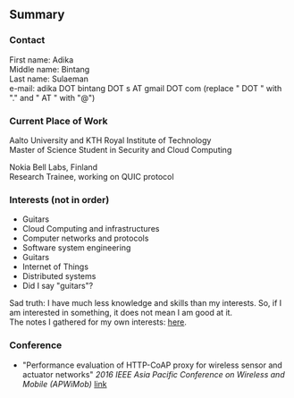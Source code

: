 ## Summary

### Contact
First name: Adika <br />
Middle name: Bintang <br />
Last name: Sulaeman <br />
e-mail: adika DOT bintang DOT s AT gmail DOT com  (replace " DOT " with "." and " AT " with "@")<br /> 

### Current Place of Work
Aalto University and KTH Royal Institute of Technology <br />
Master of Science Student in Security and Cloud Computing <br />

Nokia Bell Labs, Finland <br />
Research Trainee, working on QUIC protocol

### Interests (not in order)
- Guitars
- Cloud Computing and infrastructures
- Computer networks and protocols
- Software system engineering
- Guitars
- Internet of Things
- Distributed systems
- Did I say "guitars"?

Sad truth: I have much less knowledge and skills than my interests. So, if I am interested in something, it does not mean I am good at it.<br />
The notes I gathered for my own interests: [here](./pages/interests.html).

### Conference
- "Performance evaluation of HTTP-CoAP proxy for wireless sensor and actuator networks" _2016 IEEE Asia Pacific Conference on Wireless and Mobile (APWiMob)_ [link](https://ieeexplore.ieee.org/document/7811451)
